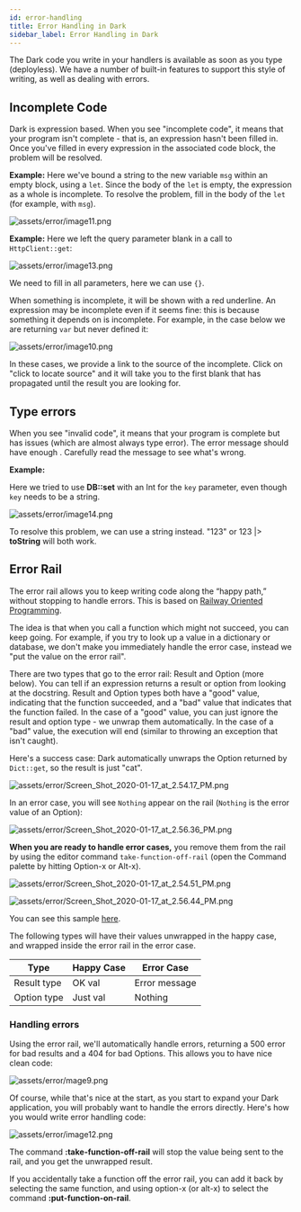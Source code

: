 ```yaml
---
id: error-handling
title: Error Handling in Dark
sidebar_label: Error Handling in Dark
---
```


The Dark code you write in your handlers is available as soon as you type (deployless). We have a number of built-in features to support this style of writing, as well as dealing with errors.

## Incomplete Code

Dark is expression based. When you see "incomplete code", it means that your program isn't complete - that is, an expression hasn't been filled in. Once you've filled in every expression in the associated code block, the problem will be resolved.

**Example:** Here we've bound a string to the new variable `msg` within an empty block, using a `let`. Since the body of the `let` is empty, the expression as a whole is incomplete. To resolve the problem, fill in the body of the `let` (for example, with `msg`).

![assets/error/image11.png](assets/error/image11.png)

**Example:** Here we left the query parameter blank in a call to `HttpClient::get`:

![assets/error/image13.png](assets/error/image13.png)

We need to fill in all parameters, here we can use `{}`.

When something is incomplete, it will be shown with a red underline. An expression may be incomplete even if it seems fine: this is because something it depends on is incomplete. For example, in the case below we are returning `var` but never defined it:

![assets/error/image10.png](assets/error/image10.png)

In these cases, we provide a link to the source of the incomplete. Click on "click to locate source" and it will take you to the first blank that has propagated until the result you are looking for.

## Type errors

When you see "invalid code", it means that your program is complete but has issues (which are almost always type error). The error message should have enough . Carefully read the message to see what's wrong.

**Example:**

Here we tried to use **DB::set** with an Int for the `key` parameter, even though `key` needs to be a string.

![assets/error/image14.png](assets/error/image14.png)

To resolve this problem, we can use a string instead. "123" or 123 |> **toString** will both work.

## Error Rail

The error rail allows you to keep writing code along the “happy path,” without stopping to handle errors. This is based on [Railway Oriented Programming](https://medium.com/darklang/real-problems-with-functional-languages-efe668c5264a).

The idea is that when you call a function which might not succeed, you can keep going. For example, if you try to look up a value in a dictionary or database, we don't make you immediately handle the error case, instead we "put the value on the error rail".

There are two types that go to the error rail: Result and Option (more below). You can tell if an expression returns a result or option from looking at the docstring. Result and Option types both have a "good" value, indicating that the function succeeded, and a "bad" value that indicates that the function failed. In the case of a "good" value, you can just ignore the result and option type - we unwrap them automatically. In the case of a "bad" value, the execution will end (similar to throwing an exception that isn't caught).

Here's a success case: Dark automatically unwraps the Option returned by `Dict::get`, so the result is just "cat".

![assets/error/Screen_Shot_2020-01-17_at_2.54.17_PM.png](assets/error/Screen_Shot_2020-01-17_at_2.54.17_PM.png)

In an error case, you will see `Nothing` appear on the rail (`Nothing` is the error value of an Option):

![assets/error/Screen_Shot_2020-01-17_at_2.56.36_PM.png](assets/error/Screen_Shot_2020-01-17_at_2.56.36_PM.png)

**When you are ready to handle error cases,** you remove them from the rail by using the editor command `take-function-off-rail` (open the Command palette by hitting Option-x or Alt-x).

![assets/error/Screen_Shot_2020-01-17_at_2.54.51_PM.png](assets/error/Screen_Shot_2020-01-17_at_2.54.51_PM.png)

![assets/error/Screen_Shot_2020-01-17_at_2.56.44_PM.png](assets/error/Screen_Shot_2020-01-17_at_2.56.44_PM.png)

You can see this sample [here](https://darklang.com/a/sample-match).

The following types will have their values unwrapped in the happy case, and wrapped inside the error rail in the error case.

| Type        | Happy Case | Error Case    |
|-------------|------------|---------------|
| Result type | OK val     | Error message |
| Option type | Just val   | Nothing       |

### Handling errors

Using the error rail, we'll automatically handle errors, returning a 500 error for bad results and a 404 for bad Options. This allows you to have nice clean code:

![assets/error/mage9.png](assets/error/image9.png)

Of course, while that's nice at the start, as you start to expand your Dark application, you will probably want to handle the errors directly. Here's how you would write error handling code:

![assets/error/image12.png](assets/error/image12.png)

The command **:take-function-off-rail** will stop the value being sent to the rail, and you get the unwrapped result.

If you accidentally take a function off the error rail, you can add it back by selecting the same function, and using option-x (or alt-x) to select the command **:put-function-on-rail**.
